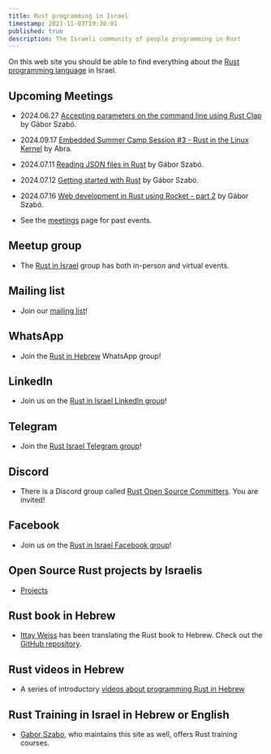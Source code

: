 ```yaml
---
title: Rust programming in Israel
timestamp: 2023-11-03T19:30:01
published: true
description: The Israeli community of people programming in Rust
---
```



On this web site you should be able to find everything about the [Rust programming language](https://www.rust-lang.org/) in Israel.

<!--
Despite the fact that our main goal is to reach the developers in Israel, most of the content will be in English
as that is the common (written) language for most of the programming world.
-->

## Upcoming Meetings

* 2024.06.27 [Accepting parameters on the command line using Rust Clap](https://www.meetup.com/code-mavens/events/301506015/) by Gábor Szabó.
* 2024.09.17 [Embedded Summer Camp Session #3 - Rust in the Linux Kernel](https://www.meetup.com/abra-rnd-solutions/events/300733258/) by Abra.
* 2024.07.11 [Reading JSON files in Rust](https://www.meetup.com/code-mavens/events/301636580/) by Gábor Szabó.
* 2024.07.12 [Getting started with Rust](https://www.meetup.com/rust-in-israel/events/301872689/) by Gábor Szabó.
* 2024.07.16 [Web development in Rust using Rocket - part 2](https://www.meetup.com/code-mavens/events/301736709/) by Gábor Szabó.

* See the [meetings](/meetings) page for past events.

<!--

## In person and online meetings

* See the [meetings](/meetings) page

-->


## Meetup group

* The [Rust in Israel](https://www.meetup.com/rust-in-israel/) group has both in-person and virtual events.
<!--
* The [Rust TLV](https://www.meetup.com/rust-tlv/) is now inactive.
-->

## Mailing list

* Join our [mailing list](/mailing-list)!

## WhatsApp

* Join the [Rust in Hebrew](https://chat.whatsapp.com/GSDu36xgHTTKFlwsoO2CI5) WhatsApp group!

## LinkedIn

* Join us on the [Rust in Israel LinkedIn group](https://www.linkedin.com/groups/12915149/)!

## Telegram

* Join the [Rust Israel Telegram group](https://t.me/rustlang_il)!

## Discord

* There is a Discord group called [Rust Open Source Committers](https://discord.com/channels/1027509789774839818/1027509790928273470). You are invited!

## Facebook

* Join us on the [Rust in Israel Facebook group](https://www.facebook.com/groups/israelrust/)!

## Open Source Rust projects by Israelis

* [Projects](/projects)

## Rust book in Hebrew

* [Ittay Weiss](https://github.com/IttayWeiss/) has been translating the Rust book to Hebrew. Check out the [GitHub repository](https://github.com/IttayWeiss/rustbook-heb).

## Rust videos in Hebrew

* A series of introductory [videos about programming Rust in Hebrew](https://he.code-maven.com/rust)


## Rust Training in Israel in Hebrew or English

* [Gabor Szabo](https://szabgab.com/), who maintains this site as well, offers Rust training courses.

